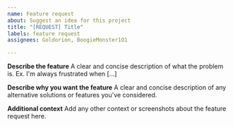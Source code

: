 ```yaml
---
name: Feature request
about: Suggest an idea for this project
title: "[REQUEST] Title"
labels: feature request
assignees: Goldorion, BoogieMonster1O1

---
```


**Describe the feature**
A clear and concise description of what the problem is. Ex. I'm always frustrated when [...]

**Describe why you want the feature**
A clear and concise description of any alternative solutions or features you've considered.

**Additional context**
Add any other context or screenshots about the feature request here.
